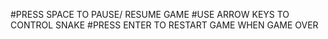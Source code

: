 #PRESS SPACE TO PAUSE/ RESUME GAME
#USE ARROW KEYS TO CONTROL SNAKE
#PRESS ENTER TO RESTART GAME WHEN GAME OVER